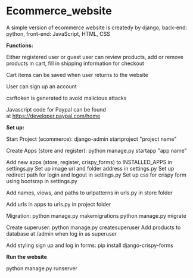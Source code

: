 # Ecommerce_website
A simple version of ecommerce website is createdy by django, back-end: python, front-end: JavaScript, HTML, CSS

**Functions:**

Either registered user or guest user can review products, add or remove products in cart, fill in shipping information for checkout

Cart items can be saved when user returns to the website

User can sign up an account

csrftoken is generated to avoid malicious attacks

Javascript code for Paypal can be found at https://developer.paypal.com/home

**Set up:**

Start Project (ecommerce): django-admin startproject "project name"

Create Apps (store and register): python manage.py startapp "app name"

Add new apps (store, register, crispy_forms) to INSTALLED_APPS in settings.py
Set up image url and folder address in settings.py
Set up redirect path for login and logout in settings.py
Set up css for crispy form using bootsrap in settings.py

Add names, views, and paths to urlpatterns in urls.py in store folder

Add urls in apps to urls.py in project folder

Migration:
python manage.py makemigrations
python manage.py migrate

Create superuser: python manage.py createsuperuser
Add products to database at /admin when log in as superuser

Add styling sign up and log in forms: pip install django-crispy-forms

**Run the website**

python manage.py runserver

